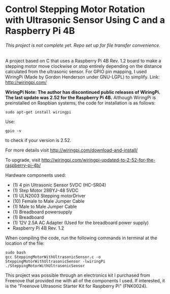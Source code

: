 # Control Stepping Motor Rotation with Ultrasonic Sensor Using C and a Raspberry Pi 4B

###### This project is not complete yet. Repo set up for file transfer convenience. 

A project based on C that uses a Raspberry Pi 4B Rev. 1.2 board to make a stepping motor move clockwise or stop entirely depending on the distance calculated from the ultrasonic sensor. 
For GPIO pin mapping, I used WiringPi (Made by Gordon Henderson under GNU-LGPL) to simplify. 
Link: http://wiringpi.com/

**WiringPi Note: The author has discontinued public releases of WiringPi. The last update was 2.52 for the Raspberry Pi 4B.** 
Although WiringPi is preinstalled on Raspbian systems, the code for installation is as follows:
```
sudo apt-get install wiringpi
```
Use:
```
gpio -v
```
to check if your version is 2.52.

For more details visit http://wiringpi.com/download-and-install/

To upgrade, visit http://wiringpi.com/wiringpi-updated-to-2-52-for-the-raspberry-pi-4b/

Hardware components used:
- (1) 4 pin Ultrasonic Sensor 5VDC (HC-SR04) 
- (1) Step Motor 28BYJ-48 5VDC
- (1) ULN2003 Stepping motorDriver
- (10) Female to Male Jumper Cable
- (1) Male to Male Jumper Cable 
- (1) Breadboard powersupply 
- (1) Breadboard
- (1) 12V 2.5A AC Adapter (Used for the breadboard power supply)
- Raspberry Pi 4B Rev. 1.2

When compiling the code, run the following commands in terminal at the location of the file:
```
sudo bash
gcc SteppingMotorWithUltrasonicSensor.c -o SteppingMotorWithUltrasonicSensor -lwiringPi 
./SteppingMotorWithUltrasonicSensor
```

This project was possible through an electronics kit I purchased from Freenove that provided me
with all of the components I used. If interested, it is the "Freenove Ultrasonic Starter Kit for Raspberry Pi" (FNK0024).